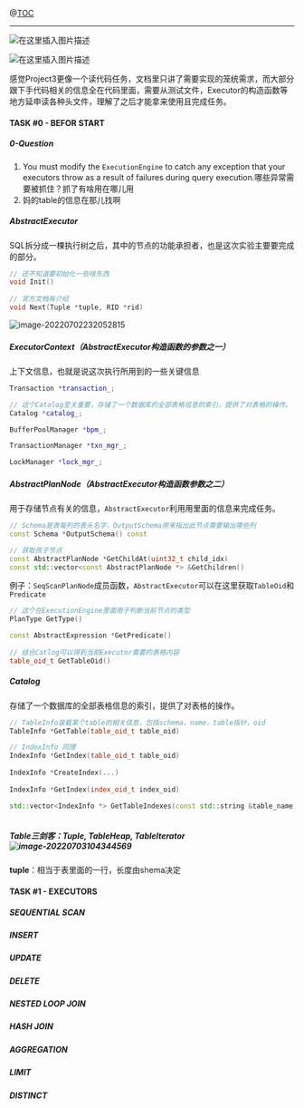 @[TOC](文章目录)

---

![在这里插入图片描述](https://img-blog.csdnimg.cn/38b8af72caa4497c89289e770ce190b7.png)

![在这里插入图片描述](https://img-blog.csdnimg.cn/db9cf6e658a3472dadc975dc66f44dbd.png)



感觉Project3更像一个读代码任务，文档里只讲了需要实现的笼统需求，而大部分跟下手代码相关的信息全在代码里面，需要从测试文件，Executor的构造函数等地方延申读各种头文件，理解了之后才能拿来使用且完成任务。

#### TASK #0 - BEFOR START

##### 0-Question

1. You must modify the `ExecutionEngine` to catch any exception that your executors throw as a result of failures during query execution.哪些异常需要被抓住？抓了有啥用在哪儿用
2. 妈的table的信息在那儿找啊



##### AbstractExecutor

SQL拆分成一棵执行树之后，其中的节点的功能承担者，也是这次实验主要要完成的部分。

```cpp
// 还不知道要初始化一些啥东西
void Init()
    
// 官方文档有介绍
void Next(Tuple *tuple, RID *rid)
```



![image-20220702232052815](C:\Users\54351\Desktop\Mynotes\MyNotes\CMU15445\CMU15445-lab3.assets\image-20220702232052815.png)



##### ExecutorContext（AbstractExecutor构造函数的参数之一）

上下文信息，也就是说这次执行所用到的一些关键信息

```c++
Transaction *transaction_;

// 这个Catalog至关重要，存储了一个数据库的全部表格信息的索引，提供了对表格的操作。
Catalog *catalog_;

BufferPoolManager *bpm_;

TransactionManager *txn_mgr_;

LockManager *lock_mgr_;
```



##### AbstractPlanNode（AbstractExecutor构造函数参数之二）

用于存储节点有关的信息，`AbstractExecutor`利用用里面的信息来完成任务。

```cpp
// Schema是表每列的表头名字，OutputSchema用来指出此节点需要输出哪些列
const Schema *OutputSchema() const

// 获取孩子节点
const AbstractPlanNode *GetChildAt(uint32_t child_idx)
const std::vector<const AbstractPlanNode *> &GetChildren()
```

例子：`SeqScanPlanNode`成员函数，`AbstractExecutor`可以在这里获取`TableOid`和`Predicate`

```c++
// 这个在ExecutionEngine里面用于判断当前节点的类型
PlanType GetType()

const AbstractExpression *GetPredicate() 
    
// 结合Catlog可以得到当前Executor需要的表格内容
table_oid_t GetTableOid() 
```



##### Catalog

存储了一个数据库的全部表格信息的索引，提供了对表格的操作。

```c++
// TableInfo装载某个table的相关信息，包括schema，name，table指针，oid
TableInfo *GetTable(table_oid_t table_oid)

// IndexInfo 同理
IndexInfo *GetIndex(table_oid_t table_oid) 
    
IndexInfo *CreateIndex(...)
    
IndexInfo *GetIndex(index_oid_t index_oid)

std::vector<IndexInfo *> GetTableIndexes(const std::string &table_name)
   
```



##### Table三剑客：Tuple, TableHeap, TableIterator![image-20220703104344569](C:\Users\54351\Desktop\Mynotes\MyNotes\CMU15445\CMU15445-lab3.assets\image-20220703104344569.png)

**tuple**：相当于表里面的一行，长度由shema决定





#### TASK #1 - EXECUTORS

##### SEQUENTIAL SCAN

##### INSERT

##### UPDATE

##### DELETE

##### NESTED LOOP JOIN

##### HASH JOIN

##### AGGREGATION

##### LIMIT

##### DISTINCT
